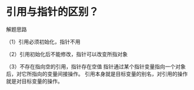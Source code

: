 # 引用与指针的区别？

解题思路

（1）引用必须初始化，指针不用

 （2）引用初始化后不能修改，指针可以改变所指对象

 （3）不存在指向空的引用，指针存在空值 指针通过某个指针变量指向一个对象后，对它所指向的变量间接操作。 引用本身就是目标变量的别名，对引用的操作就是对目标变量的操作。

‍
